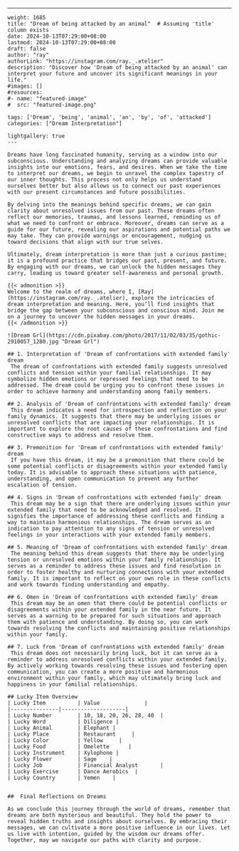 ---
    weight: 1685
    title: "Dream of being attacked by an animal"  # Assuming 'title' column exists
    date: 2024-10-13T07:29:00+08:00
    lastmod: 2024-10-13T07:29:00+08:00
    draft: false
    author: "ray"
    authorLink: "https://instagram.com/ray._.atelier"
    description: "Discover how 'Dream of being attacked by an animal' can interpret your future and uncover its significant meanings in your life."
    #images: []
    #resources:
    #- name: "featured-image"
    #  src: "featured-image.png"
    
    tags: ['Dream', 'being', 'animal', 'an', 'by', 'of', 'attacked']
    categories: ["Dream Interpretation"]
    
    lightgallery: true
    ---
    
    Dreams have long fascinated humanity, serving as a window into our subconscious. Understanding and analyzing dreams can provide valuable insights into our emotions, fears, and desires. When we take the time to interpret our dreams, we begin to unravel the complex tapestry of our inner thoughts. This process not only helps us understand ourselves better but also allows us to connect our past experiences with our present circumstances and future possibilities.
    
    By delving into the meanings behind specific dreams, we can gain clarity about unresolved issues from our past. These dreams often reflect our memories, traumas, and lessons learned, reminding us of what we need to confront or embrace. Moreover, dreams can serve as a guide for our future, revealing our aspirations and potential paths we may take. They can provide warnings or encouragement, nudging us toward decisions that align with our true selves.
    
    Ultimately, dream interpretation is more than just a curious pastime; it is a profound practice that bridges our past, present, and future. By engaging with our dreams, we can unlock the hidden messages they carry, leading us toward greater self-awareness and personal growth.
    
    {{< admonition >}}
    Welcome to the realm of dreams, where I, [Ray](https://instagram.com/ray._.atelier), explore the intricacies of dream interpretation and meaning. Here, you’ll find insights that bridge the gap between your subconscious and conscious mind. Join me on a journey to uncover the hidden messages in your dreams.
    {{< /admonition >}}
    
    ![Dream Grl](https://cdn.pixabay.com/photo/2017/11/02/03/35/gothic-2910057_1280.jpg "Dream Grl")
    
    ## 1. Interpretation of 'Dream of confrontations with extended family' dream
     The dream of confrontations with extended family suggests unresolved conflicts and tension within your familial relationships. It may symbolize hidden emotions or repressed feelings that need to be addressed. The dream could be urging you to confront these issues in order to achieve harmony and understanding among family members.
    
    ## 2. Analysis of 'Dream of confrontations with extended family' dream
     This dream indicates a need for introspection and reflection on your family dynamics. It suggests that there may be underlying issues or unresolved conflicts that are impacting your relationships. It is important to explore the root causes of these confrontations and find constructive ways to address and resolve them.
    
    ## 3. Premonition for 'Dream of confrontations with extended family' dream
     If you have this dream, it may be a premonition that there could be some potential conflicts or disagreements within your extended family today. It is advisable to approach these situations with patience, understanding, and open communication to prevent any further escalation of tension.
    
    ## 4. Signs in 'Dream of confrontations with extended family' dream
     This dream may be a sign that there are underlying issues within your extended family that need to be acknowledged and resolved. It signifies the importance of addressing these conflicts and finding a way to maintain harmonious relationships. The dream serves as an indication to pay attention to any signs of tension or unresolved feelings in your interactions with your extended family members.
    
    ## 5. Meaning of 'Dream of confrontations with extended family' dream
     The meaning behind this dream suggests that there may be underlying tension or unresolved emotions within your family relationships. It serves as a reminder to address these issues and find resolution in order to foster healthy and nurturing connections with your extended family. It is important to reflect on your own role in these conflicts and work towards finding understanding and empathy.
    
    ## 6. Omen in 'Dream of confrontations with extended family' dream
     This dream may be an omen that there could be potential conflicts or disagreements within your extended family in the near future. It serves as a warning to be prepared for such situations and approach them with patience and understanding. By doing so, you can work towards resolving the conflicts and maintaining positive relationships within your family.
    
    ## 7. Luck from 'Dream of confrontations with extended family' dream
     This dream does not necessarily bring luck, but it can serve as a reminder to address unresolved conflicts within your extended family. By actively working towards resolving these issues and fostering open communication, you can create a more positive and harmonious environment within your family, which may ultimately bring luck and happiness in your familial relationships.
    
    ## Lucky Item Overview
    | Lucky Item          | Value              |
    |---------------|--------------------|
    | Lucky Number        | 10, 18, 20, 26, 28, 40  |
    | Lucky Word          | Diligence |
    | Lucky Animal        | Elephant |
    | Lucky Place         | Restaurant     |
    | Lucky Color         | Yellow     |
    | Lucky Food          | Omelette      |
    | Lucky Instrument    | Xylophone |
    | Lucky Flower        | Sage    |
    | Lucky Job           | Financial Analyst       |
    | Lucky Exercise      | Dance Aerobics  |
    | Lucky Country       | Yemen    |
    
    
    ##  Final Reflections on Dreams
    
    As we conclude this journey through the world of dreams, remember that dreams are both mysterious and beautiful. They hold the power to reveal hidden truths and insights about ourselves. By embracing their messages, we can cultivate a more positive influence in our lives. Let us live with intention, guided by the wisdom our dreams offer. Together, may we navigate our paths with clarity and purpose.
    